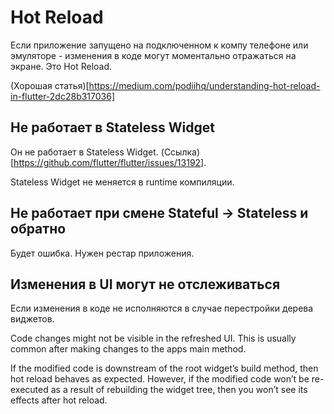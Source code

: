 # Hot Reload

Если приложение запущено на подключенном к компу телефоне или эмуляторе - изменения в коде могут моментально отражаться на экране. Это Hot Reload.

(Хорошая статья)[https://medium.com/podiihq/understanding-hot-reload-in-flutter-2dc28b317036]


## Не работает в Stateless Widget
Он не работает в Stateless Widget. (Ссылка)[https://github.com/flutter/flutter/issues/13192].

Stateless Widget не меняется в runtime компиляции. 

## Не работает при смене Stateful ->  Stateless и обратно

Будет ошибка. Нужен рестар приложения.


## Изменения в UI могут не отслеживаться

Если изменения в коде не исполняются в случае перестройки дерева виджетов.

Code changes might not be visible in the refreshed UI. This is usually common after making changes to the apps main method.

If the modified code is downstream of the root widget’s build method, then hot reload behaves as expected. However, if the modified code won’t be re-executed as a result of rebuilding the widget tree, then you won’t see its effects after hot reload.